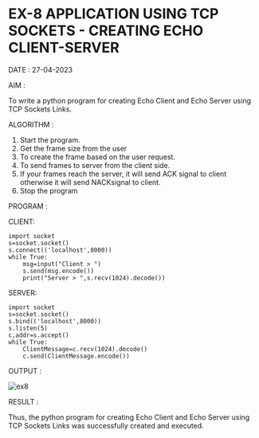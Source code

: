 # EX-8 APPLICATION USING TCP SOCKETS - CREATING ECHO CLIENT-SERVER

DATE : 27-04-2023

AIM :

 To write a python program for creating Echo Client and Echo Server using TCP Sockets Links.

ALGORITHM :

1. Start the program.
2. Get the frame size from the user
3. To create the frame based on the user request.
4. To send frames to server from the client side.
5. If your frames reach the server, it will send ACK signal to client otherwise it will
send NACKsignal to client.
6. Stop the program

PROGRAM :

CLIENT:
```
import socket
s=socket.socket()
s.connect(('localhost',8000))
while True:
    msg=input("Client > ")
    s.send(msg.encode())
    print("Server > ",s.recv(1024).decode()) 
```

SERVER:
```
import socket
s=socket.socket()
s.bind(('localhost',8000))
s.listen(5)
c,addr=s.accept()
while True:
    ClientMessage=c.recv(1024).decode()
    c.send(ClientMessage.encode())
```

OUTPUT :

![ex8](https://github.com/varshxnx/EX-8/assets/122253525/45f04cbb-15bb-49cb-a90c-86a8ba77b059)


RESULT :

 Thus, the python program for creating Echo Client and Echo Server using TCP Sockets Links was successfully created and executed.
